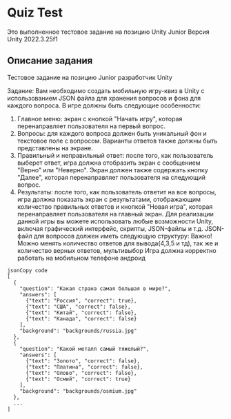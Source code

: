 # Quiz Test
Это выполненное тестовое задание на позицию Unity Junior
Версия Unity 2022.3.25f1

## Описание задания
Тестовое задание на позицию Junior разработчик Unity

Задание:
Вам необходимо создать мобильную игру-квиз в Unity с использованием JSON файла для хранения вопросов и фона для каждого вопроса. В игре должны быть следующие особенности:
1.	Главное меню: экран с кнопкой "Начать игру", которая перенаправляет пользователя на первый вопрос.
2.	Вопросы: для каждого вопроса должен быть уникальный фон и текстовое поле с вопросом. Варианты ответов также должны быть представлены на экране.
3.	Правильный и неправильный ответ: после того, как пользователь выберет ответ, игра должна отобразить экран с сообщением "Верно" или "Неверно". Экран должен также содержать кнопку "Далее", которая перенаправляет пользователя на следующий вопрос.
4.	Результаты: после того, как пользователь ответит на все вопросы, игра должна показать экран с результатами, отображающим количество правильных ответов и кнопкой "Новая игра", которая перенаправляет пользователя на главный экран.
Для реализации данной игры вы можете использовать любые возможности Unity, включая графический интерфейс, скрипты, JSON-файлы и т.д.
JSON-файл для вопросов должен иметь следующую структуру:
Важно! Можно менять количество ответов для вывода(4,3,5 и тд), так же и количество верных ответов, мультивыбор
Игра должна корректно работать на мобильном телефоне андроид
```
jsonCopy code
[
  {
    "question": "Какая страна самая большая в мире?",
    "answers": [
      {"text": "Россия", "correct": true},
      {"text": "США", "correct": false},
      {"text": "Китай", "correct": false},
      {"text": "Канада", "correct": false}
    ],
    "background": "backgrounds/russia.jpg"
  },
  {
    "question": "Какой металл самый тяжелый?",
    "answers": [
      {"text": "Золото", "correct": false},
      {"text": "Платина", "correct": false},
      {"text": "Олово", "correct": false},
      {"text": "Осмий", "correct": true}
    ],
    "background": "backgrounds/osmium.jpg"
  },
  ...
]
```

